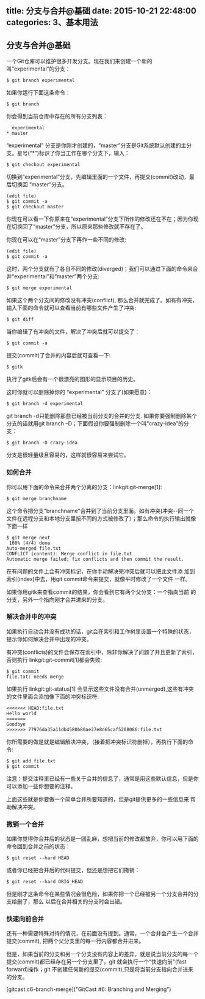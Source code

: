 title: 分支与合并@基础
date: 2015-10-21 22:48:00
categories: 3、基本用法
---
## 分支与合并@基础 ##

一个Git仓库可以维护很多开发分支。现在我们来创建一个新的叫”experimental”的分支：

    $ git branch experimental

如果你运行下面这条命令：

    $ git branch

你会得到当前仓库中存在的所有分支列表：

      experimental
    * master

“experimental” 分支是你刚才创建的，“master”分支是Git系统默认创建的主分支。星号(“*”)标识了你当工作在哪个分支下，输入：

    $ git checkout experimental

切换到”experimental”分支，先编辑里面的一个文件，再提交(commit)改动，最后切换回 “master”分支。

    (edit file)
    $ git commit -a
    $ git checkout master


你现在可以看一下你原来在“experimental”分支下所作的修改还在不在；因为你现在切换回了“master”分支，所以原来那些修改就不存在了。

你现在可以在“master”分支下再作一些不同的修改:

    (edit file)
    $ git commit -a


这时，两个分支就有了各自不同的修改(diverged)；我们可以通过下面的命令来合并“experimental”和“master”两个分支:

    $ git merge experimental

如果这个两个分支间的修改没有冲突(conflict), 那么合并就完成了。如有有冲突，输入下面的命令就可以查看当前有哪些文件产生了冲突:

    $ git diff

当你编辑了有冲突的文件，解决了冲突后就可以提交了：

    $ git commit -a

提交(commit)了合并的内容后就可查看一下:

    $ gitk


执行了gitk后会有一个很漂亮的图形的显示项目的历史。

这时你就可以删除掉你的 “experimental” 分支了(如果愿意)：

    $ git branch -d experimental

git branch -d只能删除那些已经被当前分支的合并的分支. 如果你要强制删除某个分支的话就用git branch –D；下面假设你要强制删除一个叫”crazy-idea”的分支：

    $ git branch -D crazy-idea

分支是很轻量级且容易的，这样就很容易来尝试它。

### 如何合并 ###

你可以用下面的命令来合并两个分离的分支：linkgit:git-merge[1]:

    $ git merge branchname

这个命令把分支"branchname"合并到了当前分支里面。如有冲突(冲突--同一个文件在远程分支和本地分支里按不同的方式被修改了）；那么命令的执行输出就像下面一样

    $ git merge next
     100% (4/4) done
    Auto-merged file.txt
    CONFLICT (content): Merge conflict in file.txt
    Automatic merge failed; fix conflicts and then commit the result.

在有问题的文件上会有冲突标记，在你手动解决完冲突后就可以把此文件添
加到索引(index)中去，用git commit命令来提交，就像平时修改了一个文件
一样。

如果你用gitk来查看commit的结果，你会看到它有两个父分支：一个指向当前
的分支，另外一个指向刚才合并进来的分支。

### 解决合并中的冲突 ###

如果执行自动合并没有成功的话，git会在索引和工作树里设置一个特殊的状态，
提示你如何解决合并中出现的冲突。

有冲突(conflicts)的文件会保存在索引中，除非你解决了问题了并且更新了索引，否则执行 linkgit:git-commit[1]都会失败:

    $ git commit
    file.txt: needs merge

如果执行 linkgit:git-status[1] 会显示这些文件没有合并(unmerged),这些有冲突的文件里面会添加像下面的冲突标识符:

    <<<<<<< HEAD:file.txt
    Hello world
    =======
    Goodbye
    >>>>>>> 77976da35a11db4580b80ae27e8d65caf5208086:file.txt

你所需要的做是就是编辑解决冲突，（接着把冲突标识符删掉），再执行下面的命令:

    $ git add file.txt
    $ git commit

注意：提交注释里已经有一些关于合并的信息了，通常是用这些默认信息，但是你可以添加一些你想要的注释。

上面这些就是你要做一个简单合并所要知道的，但是git提供更多的一些信息来
帮助解决冲突。

### 撒销一个合并 ###

如果你觉得你合并后的状态是一团乱麻，想把当前的修改都放弃，你可以用下面的命令回到合并之前的状态：

    $ git reset --hard HEAD

或者你已经把合并后的代码提交，但还是想把它们撒销：

    $ git reset --hard ORIG_HEAD

但是刚才这条命令在某些情况会很危险，如果你把一个已经被另一个分支合并的分支给删了，那么
以后在合并相关的分支时会出错。

### 快速向前合并 ###

还有一种需要特殊对待的情况，在前面没有提到。通常，一个合并会产生一个合并提交(commit),
把两个父分支里的每一行内容都合并进来。

但是，如果当前的分支和另一个分支没有内容上的差异，就是说当前分支的每一个提交(commit)都已经存在另一个分支里了，git 就会执行一个“快速向前"(fast forward)操作；git 不创建任何新的提交(commit),只是将当前分支指向合并进来的分支。

[gitcast:c6-branch-merge]("GitCast #6: Branching and Merging")

